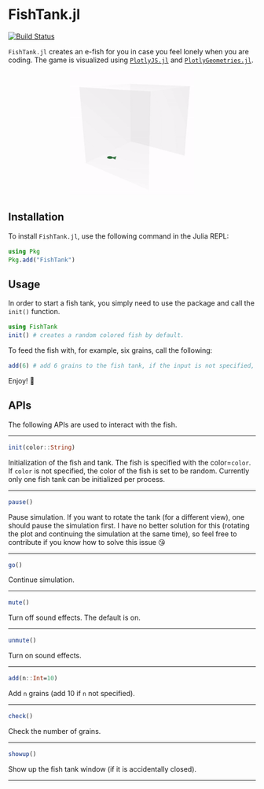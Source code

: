 # FishTank.jl

[![Build Status](https://github.com/akjake616/FishTank.jl/actions/workflows/CI.yml/badge.svg?branch=master)](https://github.com/akjake616/FishTank.jl/actions/workflows/CI.yml?query=branch%3Amaster)

`FishTank.jl` creates an e-fish for you in case you feel lonely when you are coding. The game is visualized using [`PlotlyJS.jl`](https://github.com/JuliaPlots/PlotlyJS.jl) and [`PlotlyGeometries.jl`](https://github.com/akjake616/PlotlyGeometries.jl).

<p align="center">
  <img alt="FishTank.jl" src="./media/fish-tank.gif" width="50%" height="auto" />
</p>

## Installation

To install `FishTank.jl`, use the following command in the Julia REPL:

```julia
using Pkg
Pkg.add("FishTank")
```

## Usage

In order to start a fish tank, you simply need to use the package and call the `init()` function.

```julia
using FishTank
init() # creates a random colored fish by default.
```

To feed the fish with, for example, six grains, call the following:

```julia 
add(6) # add 6 grains to the fish tank, if the input is not specified, 10 grains are added
```

Enjoy! :angel:

## APIs

The following APIs are used to interact with the fish.
___

```julia
init(color::String)
```
Initialization of the fish and tank. The fish is specified with the color=`color`. If `color` is not specified, the color of the fish is set to be random. Currently only one fish tank can be initialized per process.

___

```julia
pause()
```
Pause simulation. If you want to rotate the tank (for a different view), one should pause the simulation first. I have no better solution for this (rotating the plot and continuing the simulation at the same time), so feel free to contribute if you know how to solve this issue :kissing_heart:
___

```julia
go()
```
Continue simulation.
___

```julia
mute()
```
Turn off sound effects. The default is on.
___

```julia
unmute()
```
Turn on sound effects.
___

```julia
add(n::Int=10)
```
Add `n` grains (add 10 if `n` not specified).
___

```julia
check()
```
Check the number of grains.

___

```julia
showup()
```
Show up the fish tank window (if it is accidentally closed).

___






